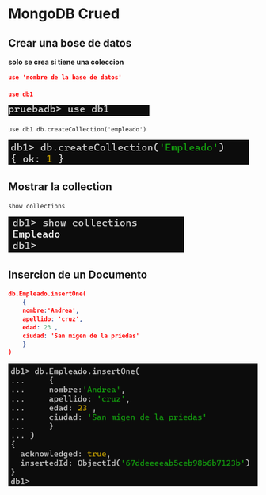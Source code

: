 # MongoDB Crued 

## Crear una bose de datos

**solo se crea si tiene una coleccion** 


```json
use 'nombre de la base de datos'

use db1

```
![alt text](IMG/1.png)

`use db1
db.createCollection('empleado')`

![alt text](IMG/2.png)
## Mostrar la collection 
`show collections`

![alt text](IMG/4.png)

## Insercion de un Documento

```json
db.Empleado.insertOne(
    {
    nombre:'Andrea',
    apellido: 'cruz',
    edad: 23 ,
    ciudad: 'San migen de la priedas'
    }
)
```
![alt text](IMG/3.png)
